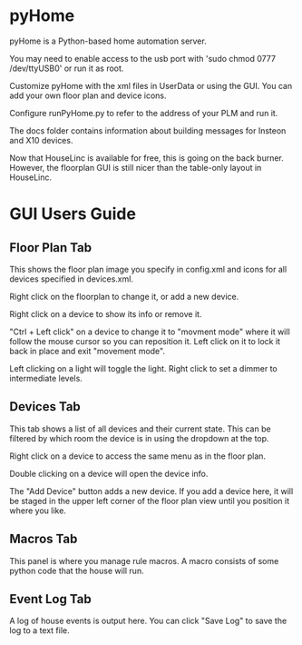 pyHome
================

pyHome is a Python-based home automation server.

You may need to enable access to the usb port 
with 'sudo chmod 0777 /dev/ttyUSB0' or run it as root.

Customize pyHome with the xml files in UserData or using the GUI. 
You can add your own floor plan and device icons.

Configure runPyHome.py to refer to the address of your PLM and run it.

The docs folder contains information about building messages for Insteon and
X10 devices.

Now that HouseLinc is available for free, this is going on the back burner.
However, the floorplan GUI is still nicer than the table-only layout in
HouseLinc.

GUI Users Guide
=====================

Floor Plan Tab
----------------

This shows the floor plan image you specify in config.xml and icons for all
devices specified in devices.xml.

Right click on the floorplan to change it, or add a new device.

Right click on a device to show its info or remove it.

"Ctrl + Left click" on a device to change it to "movment mode" where it will
follow the mouse cursor so you can reposition it. Left click on it to lock
it back in place and exit "movement mode".

Left clicking on a light will toggle the light. Right click to set a dimmer to
intermediate levels.

Devices Tab
-------------------
This tab shows a list of all devices and their current state. This can be
filtered by which room the device is in using the dropdown at the top.

Right click on a device to access the same menu as in the floor plan.

Double clicking on a device will open the device info.

The "Add Device" button adds a new device. If you add a device here, it will
be staged in the upper left corner of the floor plan view until you position
it where you like.

Macros Tab
--------------------
This panel is where you manage rule macros. A macro consists of some python
code that the house will run.

Event Log Tab
---------------------
A log of house events is output here. You can click "Save Log" to save the log
to a text file.



